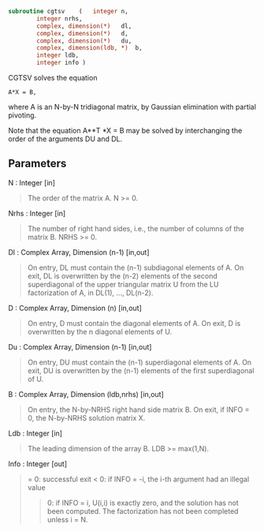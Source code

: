 ```fortran
subroutine cgtsv	(	integer	n,
		integer	nrhs,
		complex, dimension(*)	dl,
		complex, dimension(*)	d,
		complex, dimension(*)	du,
		complex, dimension(ldb, *)	b,
		integer	ldb,
		integer	info )
```

 CGTSV  solves the equation

    A*X = B,

 where A is an N-by-N tridiagonal matrix, by Gaussian elimination with
 partial pivoting.

 Note that the equation  A**T *X = B  may be solved by interchanging the
 order of the arguments DU and DL.

## Parameters
N : Integer [in]
> The order of the matrix A.  N >= 0.

Nrhs : Integer [in]
> The number of right hand sides, i.e., the number of columns
> of the matrix B.  NRHS >= 0.

Dl : Complex Array, Dimension (n-1) [in,out]
> On entry, DL must contain the (n-1) subdiagonal elements of
> A.
> On exit, DL is overwritten by the (n-2) elements of the
> second superdiagonal of the upper triangular matrix U from
> the LU factorization of A, in DL(1), ..., DL(n-2).

D : Complex Array, Dimension (n) [in,out]
> On entry, D must contain the diagonal elements of A.
> On exit, D is overwritten by the n diagonal elements of U.

Du : Complex Array, Dimension (n-1) [in,out]
> On entry, DU must contain the (n-1) superdiagonal elements
> of A.
> On exit, DU is overwritten by the (n-1) elements of the first
> superdiagonal of U.

B : Complex Array, Dimension (ldb,nrhs) [in,out]
> On entry, the N-by-NRHS right hand side matrix B.
> On exit, if INFO = 0, the N-by-NRHS solution matrix X.

Ldb : Integer [in]
> The leading dimension of the array B.  LDB >= max(1,N).

Info : Integer [out]
> = 0:  successful exit
> < 0:  if INFO = -i, the i-th argument had an illegal value
> > 0:  if INFO = i, U(i,i) is exactly zero, and the solution
> has not been computed.  The factorization has not been
> completed unless i = N.

